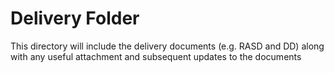 # Delivery Folder

This directory will include the delivery documents (e.g. RASD and DD) along with any useful attachment and subsequent updates to the documents
